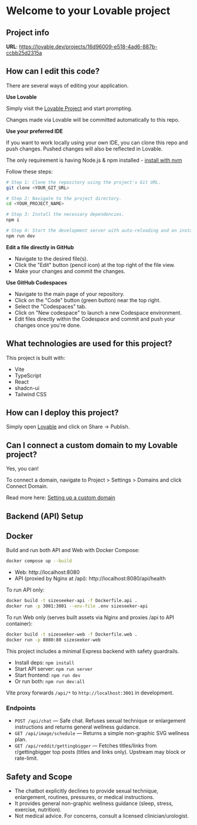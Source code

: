 # Welcome to your Lovable project

## Project info

**URL**: https://lovable.dev/projects/16d96009-e518-4ad6-887b-ccbb25d2315a

## How can I edit this code?

There are several ways of editing your application.

**Use Lovable**

Simply visit the [Lovable Project](https://lovable.dev/projects/16d96009-e518-4ad6-887b-ccbb25d2315a) and start prompting.

Changes made via Lovable will be committed automatically to this repo.

**Use your preferred IDE**

If you want to work locally using your own IDE, you can clone this repo and push changes. Pushed changes will also be reflected in Lovable.

The only requirement is having Node.js & npm installed - [install with nvm](https://github.com/nvm-sh/nvm#installing-and-updating)

Follow these steps:

```sh
# Step 1: Clone the repository using the project's Git URL.
git clone <YOUR_GIT_URL>

# Step 2: Navigate to the project directory.
cd <YOUR_PROJECT_NAME>

# Step 3: Install the necessary dependencies.
npm i

# Step 4: Start the development server with auto-reloading and an instant preview.
npm run dev
```

**Edit a file directly in GitHub**

- Navigate to the desired file(s).
- Click the "Edit" button (pencil icon) at the top right of the file view.
- Make your changes and commit the changes.

**Use GitHub Codespaces**

- Navigate to the main page of your repository.
- Click on the "Code" button (green button) near the top right.
- Select the "Codespaces" tab.
- Click on "New codespace" to launch a new Codespace environment.
- Edit files directly within the Codespace and commit and push your changes once you're done.

## What technologies are used for this project?

This project is built with:

- Vite
- TypeScript
- React
- shadcn-ui
- Tailwind CSS

## How can I deploy this project?

Simply open [Lovable](https://lovable.dev/projects/16d96009-e518-4ad6-887b-ccbb25d2315a) and click on Share -> Publish.

## Can I connect a custom domain to my Lovable project?

Yes, you can!

To connect a domain, navigate to Project > Settings > Domains and click Connect Domain.

Read more here: [Setting up a custom domain](https://docs.lovable.dev/tips-tricks/custom-domain#step-by-step-guide)

## Backend (API) Setup

## Docker

Build and run both API and Web with Docker Compose:

```bash
docker compose up --build
```

- Web: http://localhost:8080
- API (proxied by Nginx at /api): http://localhost:8080/api/health

To run API only:

```bash
docker build -t sizeseeker-api -f Dockerfile.api .
docker run -p 3001:3001 --env-file .env sizeseeker-api
```

To run Web only (serves built assets via Nginx and proxies /api to API container):

```bash
docker build -t sizeseeker-web -f Dockerfile.web .
docker run -p 8080:80 sizeseeker-web
```

This project includes a minimal Express backend with safety guardrails.

- Install deps: `npm install`
- Start API server: `npm run server`
- Start frontend: `npm run dev`
- Or run both: `npm run dev:all`

Vite proxy forwards `/api/*` to `http://localhost:3001` in development.

### Endpoints

- `POST /api/chat` — Safe chat. Refuses sexual technique or enlargement instructions and returns general wellness guidance.
- `GET /api/image/schedule` — Returns a simple non-graphic SVG wellness plan.
- `GET /api/reddit/gettingbigger` — Fetches titles/links from r/gettingbigger top posts (titles and links only). Upstream may block or rate-limit.

## Safety and Scope

- The chatbot explicitly declines to provide sexual technique, enlargement, routines, pressures, or medical instructions.
- It provides general non-graphic wellness guidance (sleep, stress, exercise, nutrition).
- Not medical advice. For concerns, consult a licensed clinician/urologist.
